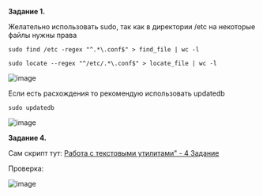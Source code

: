 **Задание 1.**

Желательно использовать sudo, так как в директории /etc на некоторые файлы нужны права

``` sudo find /etc -regex "^.*\.conf$" > find_file | wc -l  ```

``` sudo locate --regex "^/etc/.*\.conf$" > locate_file | wc -l ```


![image](https://github.com/stensil4rt/netology/assets/62753044/76a6ee15-0403-4ce0-bfb8-7514b8834533)

Если есть расхождения то рекомендую использовать updatedb

``` sudo updatedb ```

![image](https://github.com/stensil4rt/netology/assets/62753044/ed82a513-c685-4ec1-8b43-0dfd16ce3221)

**Задание 4.**

Сам скрипт тут:
[Работа с текстовыми утилитами" - 4 Задание](https://github.com/stensil4rt/netology/blob/main/HomeWork/Работа%20с%20текстовыми%20утилитами/4_Zadanie)

Проверка:

![image](https://user-images.githubusercontent.com/62753044/231105685-d0ed3d65-79c4-403f-a04d-74ac036ad338.png)
